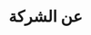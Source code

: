 ---
title: عن الشركة
blocks:
  - _template: text
    content: تعرف على المزيد حول شركتنا.
  - _template: image
    src: /images/company.jpg
    alt: صورة الشركة
---